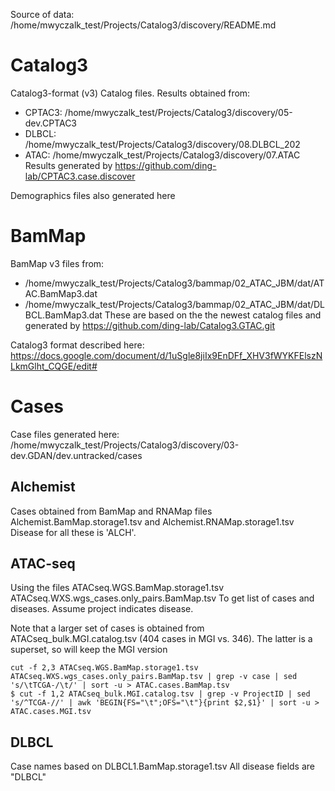 Source of data:
    /home/mwyczalk_test/Projects/Catalog3/discovery/README.md

# Catalog3
Catalog3-format (v3) Catalog files.  Results obtained from:
* CPTAC3:  /home/mwyczalk_test/Projects/Catalog3/discovery/05-dev.CPTAC3
* DLBCL: /home/mwyczalk_test/Projects/Catalog3/discovery/08.DLBCL_202
* ATAC: /home/mwyczalk_test/Projects/Catalog3/discovery/07.ATAC
Results generated by https://github.com/ding-lab/CPTAC3.case.discover

Demographics files also generated here

# BamMap
BamMap v3 files from:
* /home/mwyczalk_test/Projects/Catalog3/bammap/02_ATAC_JBM/dat/ATAC.BamMap3.dat
* /home/mwyczalk_test/Projects/Catalog3/bammap/02_ATAC_JBM/dat/DLBCL.BamMap3.dat
These are based on the the newest catalog files and generated by
    https://github.com/ding-lab/Catalog3.GTAC.git

Catalog3 format described here: https://docs.google.com/document/d/1uSgle8jiIx9EnDFf_XHV3fWYKFElszNLkmGlht_CQGE/edit#

# Cases
Case files generated here: /home/mwyczalk_test/Projects/Catalog3/discovery/03-dev.GDAN/dev.untracked/cases

## Alchemist

Cases obtained from BamMap and RNAMap files Alchemist.BamMap.storage1.tsv  and Alchemist.RNAMap.storage1.tsv
Disease for all these is 'ALCH'.

## ATAC-seq

Using the files
    ATACseq.WGS.BamMap.storage1.tsv
    ATACseq.WXS.wgs_cases.only_pairs.BamMap.tsv
To get list of cases and diseases.  Assume project indicates disease.

Note that a larger set of cases is obtained from ATACseq_bulk.MGI.catalog.tsv (404 cases in MGI vs. 346).
The latter is a superset, so will keep the MGI version
```
cut -f 2,3 ATACseq.WGS.BamMap.storage1.tsv ATACseq.WXS.wgs_cases.only_pairs.BamMap.tsv | grep -v case | sed 's/\tTCGA-/\t/' | sort -u > ATAC.cases.BamMap.tsv
$ cut -f 1,2 ATACseq_bulk.MGI.catalog.tsv | grep -v ProjectID | sed 's/^TCGA-//' | awk 'BEGIN{FS="\t";OFS="\t"}{print $2,$1}' | sort -u > ATAC.cases.MGI.tsv
```

## DLBCL

Case names based on DLBCL1.BamMap.storage1.tsv
All disease fields are "DLBCL"
